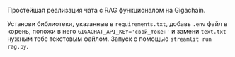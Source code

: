 Простейшая реализация чата с RAG функционалом на Gigachain.

Установи библиотеки, указанные в `requirements.txt`, добавь `.env` файл в корень, положи в него `GIGACHAT_API_KEY='свой_токен'` и замени `text.txt` нужным тебе текстовым файлом. Запуск с помощью `streamlit run rag.py`. 